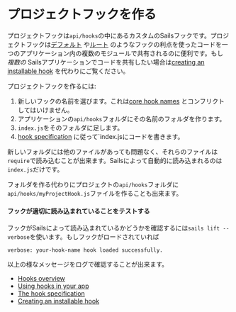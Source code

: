 # プロジェクトフックを作る

プロジェクトフックは`api/hooks`の中にあるカスタムのSailsフックです。プロジェクトフックは[デフォルト](http://sailsjs.org/documentation/concepts/extending-sails/Hooks/hookspec/defaults.html) や[ルート](http://sailsjs.org/documentation/concepts/extending-sails/Hooks/hookspec/routes.html) のようなフックの利点を使ったコードを一つのアプリケーション内の複数のモジュールで共有されるのに便利です。もし *複数の* Sailsアプリケーションでコードを共有したい場合は[creating an installable hook](http://sailsjs.org/documentation/concepts/extending-sails/Hooks/installablehooks.html) を代わりにご覧ください。

プロジェクトフックを作るには:

1. 新しいフックの名前を選びます。これは[core hook names](https://github.com/balderdashy/sails/blob/master/lib/app/configuration/default-hooks.js) とコンフリクトしてはいけません。
2. アプリケーションの`api/hooks`フォルダにその名前のフォルダを作ります。
3. `index.js`をそのフォルダに足します。
4. [hook specification](http://sailsjs.org/documentation/concepts/extending-sails/Hooks/hookspec) に従って`index.jsにコードを書きます。

新しいフォルダには他のファイルがあっても問題なく、それらのファイルは`require`で読み込むことが出来ます。Sailsによって自動的に読み込まれるのは`index.js`だけです。

フォルダを作る代わりにプロジェクトの`api/hooks`フォルダに`api/hooks/myProjectHook.js`ファイルを作ることも出来ます。

#### フックが適切に読み込まれていることをテストする

フックがSailsによって読み込まれているかどうかを確認するには`sails lift --verbose`を使います。もしフックがロードされていれば

`verbose: your-hook-name hook loaded successfully.`

以上の様なメッセージをログで確認することが出来ます。

* [Hooks overview](http://sailsjs.org/documentation/concepts/extending-sails/Hooks)
* [Using hooks in your app](http://sailsjs.org/documentation/concepts/extending-sails/Hooks/usinghooks.html)
* [The hook specification](http://sailsjs.org/documentation/concepts/extending-sails/Hooks/hookspec)
* [Creating an installable hook](http://sailsjs.org/documentation/concepts/extending-sails/Hooks/installablehooks.html)

<docmeta name="uniqueID" value="Hooks75000">
<docmeta name="displayName" value="Project Hooks">
<docmeta name="stabilityIndex" value="3">
